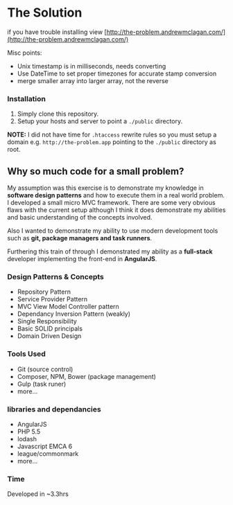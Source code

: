# The Solution

if you have trouble installing view [http://the-problem.andrewmclagan.com/](http://the-problem.andrewmclagan.com/)

Misc points:

* Unix timestamp is in milliseconds, needs converting
* Use DateTime to set proper timezones for accurate stamp conversion
* merge smaller array into larger array, not the reverse

### Installation

1. Simply clone this repository.
2. Setup your hosts and server to point a `./public` directory.

**NOTE:** I did not have time for `.htaccess` rewrite rules so you must setup a domain e.g. `http://the-problem.app` pointing to the `./public` directory as root.

## Why so much code for a small problem?

My assumption was this exercise is to demonstrate my knowledge in **software design patterns** and how to execute them in a real world problem. I developed a small micro MVC framework. There are some very obvious flaws with the current setup although I think it does demonstrate my abilities and basic understanding of the concepts involved.

Also I wanted to demonstrate my ability to use modern development tools such as **git, package managers and task runners**.

Furthering this train of  through I demonstrated my ability as a **full-stack** developer implementing the front-end in **AngularJS**.

### Design Patterns & Concepts

* Repository Pattern
* Service Provider Pattern
* MVC View Model Controller pattern
* Dependancy Inversion Pattern (weakly)
* Single Responsibility
* Basic SOLID principals
* Domain Driven Design

### Tools Used

* Git (source control)
* Composer, NPM, Bower (package management)
* Gulp (task runer)
* more...

### libraries and dependancies

* AngularJS
* PHP 5.5
* lodash
* Javascript EMCA 6
* league/commonmark
* more...

### Time 

Developed in ~3.3hrs